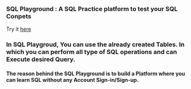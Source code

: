 ### SQL Playground : A SQL Practice platform to test your SQL Conpets

Try it [here](https://sql-lab.streamlit.app/)

### In SQL Playgroud, You can use the already created Tables. In which you can perform all type of SQL operations and can Execute desired Query.

#### The reason behind the SQL Playground is to build a Platform where you can learn SQL without any Account Sign-in/Sign-up. 
